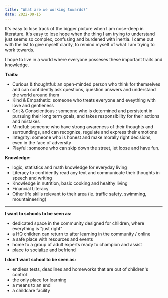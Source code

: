 ```yaml
---
title: "What are we working towards?"
date: 2022-09-15
---
```


It's easy to lose track of the bigger picture when I am nose-deep in literature. 
It's easy to lose hope when the thing I am trying to understand just seems so complex, confusing and burdened with inertia. I came out with the list to give myself clarity, to remind myself of what I am trying to work towards.

 I hope to live in a world where everyone posseses these important traits and knowledge. 

**Traits:**
- Curious & thoughtful: an open-minded person who think for themselves and can confidently ask questions, question answers and understand the world around them
- Kind & Empathetic: someone who treats everyone and eveything with love and gentleness
- Grit & Conscientious : someone who is determined and persistent in pursuing their long term goals, and takes responsibility for their actions and mistakes
- Mindful: someone who have strong awareness of their thoughts and surroundings, and can recognize, regulate and express their emotions
- Integrity: someone who is honest and make morally right decisions, even in the face of adversity
- Playful: someone who can skip down the street, let loose and have fun.

**Knowledge:**
- logic, statistics and math knowledge for everyday living 
- Literacy to confidently read any text and communicate their thoughts in speech and writing
- Knowledge in nutrition, basic cooking and healthy living
- Financial Literacy 
- Other life skills relevant to their area (ie. traffic safety, swimming, mountaineering) 

---

**I want to schools to be seen as:**
- dedicated space in the community designed for children, where everything is "just right"
- a HQ children can return to after learning in the community / online
- a safe place with resources and events 
- home to a group of adult experts ready to champion and assist
- place to socialize and befriend

**I don't want school to be seen as:**
- endless tests, deadlines and homeworks that are out of children's control
- the only place for learning 
- a means to an end
- a childcare facility